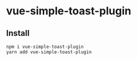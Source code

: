 # vue-simple-toast-plugin

Install
---
```
npm i vue-simple-toast-plugin
yarn add vue-simple-toast-plugin
```
